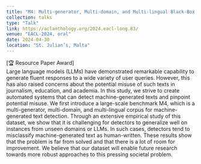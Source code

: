 ```yaml
---
title: "M4: Multi-generator, Multi-domain, and Multi-lingual Black-Box Machine-Generated Text Detection"
collection: talks
type: "Talk"
link: https://aclanthology.org/2024.eacl-long.83/
venue: "EACL-2024, oral"
date: 2024-04-30
location: "St. Julian’s, Malta"
---
```

[🏆 Resource Paper Award]  
Large language models (LLMs) have demonstrated remarkable capability to generate fluent responses to a wide variety of user queries. However, this has also raised concerns about the potential misuse of such texts in journalism, education, and academia. In this study, we strive to create automated systems that can detect machine-generated texts and pinpoint potential misuse. We first introduce a large-scale benchmark M4, which is a multi-generator, multi-domain, and multi-lingual corpus for machine-generated text detection. Through an extensive empirical study of this dataset, we show that it is challenging for detectors to generalize well on instances from unseen domains or LLMs. In such cases, detectors tend to misclassify machine-generated text as human-written. These results show that the problem is far from solved and that there is a lot of room for improvement. We believe that our dataset will enable future research towards more robust approaches to this pressing societal problem. 
